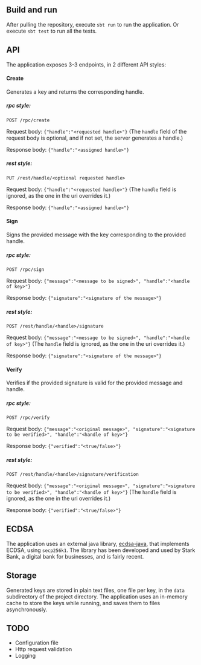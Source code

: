 ## Build and run

After pulling the repository, execute
```sbt run```
to run the application. Or execute 
```sbt test```
to run all the tests.

## API

The application exposes 3-3 endpoints, in 2 different API styles:

#### Create 
Generates a key and returns the corresponding handle.

##### rpc style: 
```POST /rpc/create``` 

Request body: ```{"handle":"<requested handle>"}``` 
(The `handle` field of the request body is optional, and if not set, the server generates a handle.)

Response body: ```{"handle":"<assigned handle>"}```

##### rest style: 
```PUT /rest/handle/<optional requested handle>``` 

Request body: ```{"handle":"<requested handle>"}``` 
(The `handle` field is ignored, as the one in the uri overrides it.)

Response body: ```{"handle":"<assigned handle>"}```

#### Sign 
Signs the provided message with the key corresponding to the provided handle.

##### rpc style: 
```POST /rpc/sign``` 

Request body: ```{"message":"<message to be signed>", "handle":"<handle of key>"}```

Response body: ```{"signature":"<signature of the message>"}```

##### rest style: 
```POST /rest/handle/<handle>/signature``` 

Request body: ```{"message":"<message to be signed>", "handle":"<handle of key>"}```
(The `handle` field is ignored, as the one in the uri overrides it.)

Response body: ```{"signature":"<signature of the message>"}```

#### Verify
Verifies if the provided signature is valid for the provided message and handle.

##### rpc style: 
```POST /rpc/verify``` 

Request body: ```{"message":"<original message>", "signature":"<signature to be verified>", "handle":"<handle of key>"}```

Response body: ```{"verified":"<true/false>"}```

##### rest style: 
```POST /rest/handle/<handle>/signature/verification``` 

Request body: ```{"message":"<original message>", "signature":"<signature to be verified>", "handle":"<handle of key>"}```
(The `handle` field is ignored, as the one in the uri overrides it.)

Response body: ```{"verified":"<true/false>"}```

## ECDSA

The application uses an external java library, [ecdsa-java](https://github.com/starkbank/ecdsa-java), that implements ECDSA, using `secp256k1`. The library has been developed and used by Stark Bank, a digital bank for businesses, and is fairly recent.

## Storage

Generated keys are stored in plain text files, one file per key, in the `data` subdirectory of the project directory. The application uses an in-memory cache to store the keys while running, and saves them to files asynchronously.

## TODO

* Configuration file
* Http request validation
* Logging
